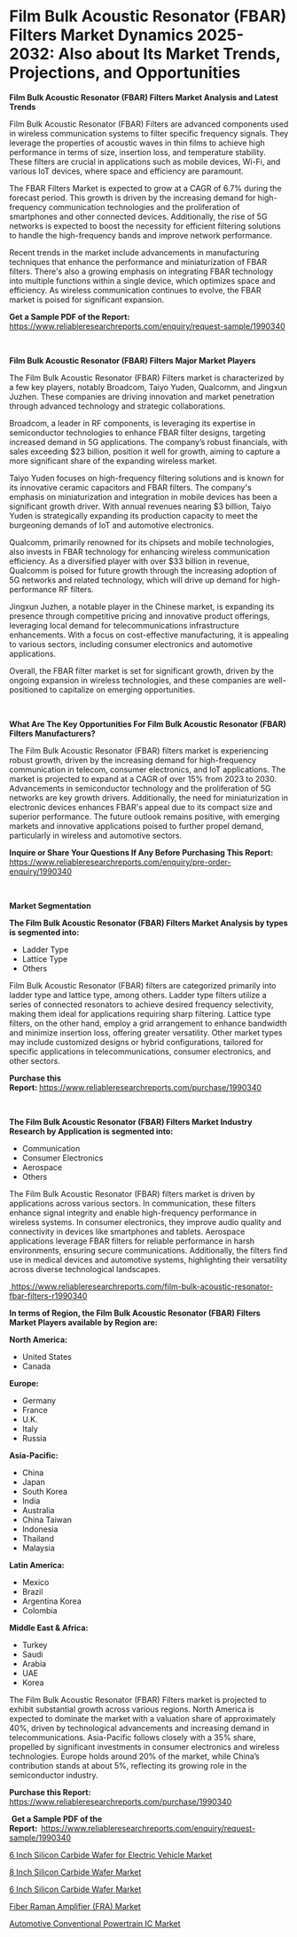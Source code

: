 <p><h1>Film Bulk Acoustic Resonator (FBAR) Filters Market Dynamics 2025-2032: Also about Its Market Trends, Projections, and Opportunities</h1></p><p><strong>Film Bulk Acoustic Resonator (FBAR) Filters Market Analysis and Latest Trends</strong></p>
<p><p>Film Bulk Acoustic Resonator (FBAR) Filters are advanced components used in wireless communication systems to filter specific frequency signals. They leverage the properties of acoustic waves in thin films to achieve high performance in terms of size, insertion loss, and temperature stability. These filters are crucial in applications such as mobile devices, Wi-Fi, and various IoT devices, where space and efficiency are paramount.</p><p>The FBAR Filters Market is expected to grow at a CAGR of 6.7% during the forecast period. This growth is driven by the increasing demand for high-frequency communication technologies and the proliferation of smartphones and other connected devices. Additionally, the rise of 5G networks is expected to boost the necessity for efficient filtering solutions to handle the high-frequency bands and improve network performance. </p><p>Recent trends in the market include advancements in manufacturing techniques that enhance the performance and miniaturization of FBAR filters. There's also a growing emphasis on integrating FBAR technology into multiple functions within a single device, which optimizes space and efficiency. As wireless communication continues to evolve, the FBAR market is poised for significant expansion.</p></p>
<p><strong>Get a Sample PDF of the Report:&nbsp;</strong> <a href="https://www.reliableresearchreports.com/enquiry/request-sample/1990340?utm_campaign=112&utm_medium=2&utm_source=Github&utm_content=ia&utm_term=13022025&utm_id=film-bulk-acoustic-resonator-fbar-filters">https://www.reliableresearchreports.com/enquiry/request-sample/1990340</a></p>
<p>&nbsp;</p>
<p><strong>Film Bulk Acoustic Resonator (FBAR) Filters Major Market Players</strong></p>
<p><p>The Film Bulk Acoustic Resonator (FBAR) Filters market is characterized by a few key players, notably Broadcom, Taiyo Yuden, Qualcomm, and Jingxun Juzhen. These companies are driving innovation and market penetration through advanced technology and strategic collaborations.</p><p>Broadcom, a leader in RF components, is leveraging its expertise in semiconductor technologies to enhance FBAR filter designs, targeting increased demand in 5G applications. The company’s robust financials, with sales exceeding $23 billion, position it well for growth, aiming to capture a more significant share of the expanding wireless market.</p><p>Taiyo Yuden focuses on high-frequency filtering solutions and is known for its innovative ceramic capacitors and FBAR filters. The company's emphasis on miniaturization and integration in mobile devices has been a significant growth driver. With annual revenues nearing $3 billion, Taiyo Yuden is strategically expanding its production capacity to meet the burgeoning demands of IoT and automotive electronics.</p><p>Qualcomm, primarily renowned for its chipsets and mobile technologies, also invests in FBAR technology for enhancing wireless communication efficiency. As a diversified player with over $33 billion in revenue, Qualcomm is poised for future growth through the increasing adoption of 5G networks and related technology, which will drive up demand for high-performance RF filters. </p><p>Jingxun Juzhen, a notable player in the Chinese market, is expanding its presence through competitive pricing and innovative product offerings, leveraging local demand for telecommunications infrastructure enhancements. With a focus on cost-effective manufacturing, it is appealing to various sectors, including consumer electronics and automotive applications.</p><p>Overall, the FBAR filter market is set for significant growth, driven by the ongoing expansion in wireless technologies, and these companies are well-positioned to capitalize on emerging opportunities.</p></p>
<p>&nbsp;</p>
<p><strong>What Are The Key Opportunities For Film Bulk Acoustic Resonator (FBAR) Filters Manufacturers?</strong></p>
<p><p>The Film Bulk Acoustic Resonator (FBAR) filters market is experiencing robust growth, driven by the increasing demand for high-frequency communication in telecom, consumer electronics, and IoT applications. The market is projected to expand at a CAGR of over 15% from 2023 to 2030. Advancements in semiconductor technology and the proliferation of 5G networks are key growth drivers. Additionally, the need for miniaturization in electronic devices enhances FBAR's appeal due to its compact size and superior performance. The future outlook remains positive, with emerging markets and innovative applications poised to further propel demand, particularly in wireless and automotive sectors.</p></p>
<p><strong>Inquire or Share Your Questions If Any Before Purchasing This Report:</strong> <a href="https://www.reliableresearchreports.com/enquiry/pre-order-enquiry/1990340?utm_campaign=112&utm_medium=2&utm_source=Github&utm_content=ia&utm_term=13022025&utm_id=film-bulk-acoustic-resonator-fbar-filters">https://www.reliableresearchreports.com/enquiry/pre-order-enquiry/1990340</a></p>
<p>&nbsp;</p>
<p><strong>Market Segmentation</strong></p>
<p><strong>The Film Bulk Acoustic Resonator (FBAR) Filters Market Analysis by types is segmented into:</strong></p>
<p><ul><li>Ladder Type</li><li>Lattice Type</li><li>Others</li></ul></p>
<p><p>Film Bulk Acoustic Resonator (FBAR) filters are categorized primarily into ladder type and lattice type, among others. Ladder type filters utilize a series of connected resonators to achieve desired frequency selectivity, making them ideal for applications requiring sharp filtering. Lattice type filters, on the other hand, employ a grid arrangement to enhance bandwidth and minimize insertion loss, offering greater versatility. Other market types may include customized designs or hybrid configurations, tailored for specific applications in telecommunications, consumer electronics, and other sectors.</p></p>
<p><strong>Purchase this Report:&nbsp;</strong><a href="https://www.reliableresearchreports.com/purchase/1990340?utm_campaign=112&utm_medium=2&utm_source=Github&utm_content=ia&utm_term=13022025&utm_id=film-bulk-acoustic-resonator-fbar-filters">https://www.reliableresearchreports.com/purchase/1990340</a></p>
<p>&nbsp;</p>
<p><strong>The Film Bulk Acoustic Resonator (FBAR) Filters Market Industry Research by Application is segmented into:</strong></p>
<p><ul><li>Communication</li><li>Consumer Electronics</li><li>Aerospace</li><li>Others</li></ul></p>
<p><p>The Film Bulk Acoustic Resonator (FBAR) filters market is driven by applications across various sectors. In communication, these filters enhance signal integrity and enable high-frequency performance in wireless systems. In consumer electronics, they improve audio quality and connectivity in devices like smartphones and tablets. Aerospace applications leverage FBAR filters for reliable performance in harsh environments, ensuring secure communications. Additionally, the filters find use in medical devices and automotive systems, highlighting their versatility across diverse technological landscapes.</p></p>
<p><a href="https://www.reliableresearchreports.com/film-bulk-acoustic-resonator-fbar-filters-r1990340?utm_campaign=112&utm_medium=2&utm_source=Github&utm_content=ia&utm_term=13022025&utm_id=film-bulk-acoustic-resonator-fbar-filters">&nbsp;https://www.reliableresearchreports.com/film-bulk-acoustic-resonator-fbar-filters-r1990340</a></p>
<p><strong>In terms of Region, the Film Bulk Acoustic Resonator (FBAR) Filters Market Players available by Region are:</strong></p>
<p>
    <p> <strong> North America: </strong>
        <ul>
            <li>United States</li>
            <li>Canada</li>
        </ul>
        </p> 
    <p> <strong> Europe: </strong>
        <ul>
            <li>Germany</li>
            <li>France</li>
            <li>U.K.</li>
            <li>Italy</li>
            <li>Russia</li>
        </ul>
        </p> 
    <p> <strong> Asia-Pacific: </strong>
        <ul>
            <li>China</li>
            <li>Japan</li>
            <li>South Korea</li>
            <li>India</li>
            <li>Australia</li>
            <li>China Taiwan</li>
            <li>Indonesia</li>
            <li>Thailand</li>
            <li>Malaysia</li>
        </ul>
        </p> 
    <p> <strong> Latin America: </strong>
        <ul>
            <li>Mexico</li>
            <li>Brazil</li>
            <li>Argentina Korea</li>
            <li>Colombia</li>
        </ul>
        </p> 
    <p> <strong> Middle East & Africa: </strong>
        <ul>
            <li>Turkey</li>
            <li>Saudi</li>
            <li>Arabia</li>
            <li>UAE</li>
            <li>Korea</li>
        </ul>
    </p>
    </p>
<p><p>The Film Bulk Acoustic Resonator (FBAR) Filters market is projected to exhibit substantial growth across various regions. North America is expected to dominate the market with a valuation share of approximately 40%, driven by technological advancements and increasing demand in telecommunications. Asia-Pacific follows closely with a 35% share, propelled by significant investments in consumer electronics and wireless technologies. Europe holds around 20% of the market, while China’s contribution stands at about 5%, reflecting its growing role in the semiconductor industry.</p></p>
<p><strong>Purchase this Report: </strong><a href="https://www.reliableresearchreports.com/purchase/1990340?utm_campaign=112&utm_medium=2&utm_source=Github&utm_content=ia&utm_term=13022025&utm_id=film-bulk-acoustic-resonator-fbar-filters">https://www.reliableresearchreports.com/purchase/1990340</a></p>
<p>&nbsp;<strong>Get a Sample PDF of the Report:&nbsp;&nbsp;</strong><a href="https://www.reliableresearchreports.com/enquiry/request-sample/1990340?utm_campaign=112&utm_medium=2&utm_source=Github&utm_content=ia&utm_term=13022025&utm_id=film-bulk-acoustic-resonator-fbar-filters">https://www.reliableresearchreports.com/enquiry/request-sample/1990340</a></p>
<p><strong></strong></p>
<p><p><a href="https://github.com/qetelosooya/Market-Research-Report-List-1/blob/main/6-inch-silicon-carbide-wafer-for-electric-vehicle-market.md?utm_campaign=112&utm_medium=2&utm_source=Github&utm_content=ia&utm_term=13022025&utm_id=film-bulk-acoustic-resonator-fbar-filters">6 Inch Silicon Carbide Wafer for Electric Vehicle Market</a></p><p><a href="https://github.com/curinbucan9/Market-Research-Report-List-1/blob/main/8-inch-silicon-carbide-wafer-market.md?utm_campaign=112&utm_medium=2&utm_source=Github&utm_content=ia&utm_term=13022025&utm_id=film-bulk-acoustic-resonator-fbar-filters">8 Inch Silicon Carbide Wafer Market</a></p><p><a href="https://github.com/boitafbg/Market-Research-Report-List-1/blob/main/6-inch-silicon-carbide-wafer-market.md?utm_campaign=112&utm_medium=2&utm_source=Github&utm_content=ia&utm_term=13022025&utm_id=film-bulk-acoustic-resonator-fbar-filters">6 Inch Silicon Carbide Wafer Market</a></p><p><a href="https://github.com/haaszgettre6/Market-Research-Report-List-1/blob/main/fiber-raman-amplifier-fra-market.md?utm_campaign=112&utm_medium=2&utm_source=Github&utm_content=ia&utm_term=13022025&utm_id=film-bulk-acoustic-resonator-fbar-filters">Fiber Raman Amplifier (FRA) Market</a></p><p><a href="https://github.com/zanoligarav/Market-Research-Report-List-1/blob/main/automotive-conventional-powertrain-ic-market.md?utm_campaign=112&utm_medium=2&utm_source=Github&utm_content=ia&utm_term=13022025&utm_id=film-bulk-acoustic-resonator-fbar-filters">Automotive Conventional Powertrain IC Market</a></p></p>